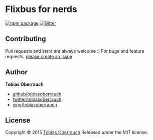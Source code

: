# Flixbus for nerds
[![npm package](https://nodei.co/npm/flixbus.png?downloads=true&downloadRank=true&stars=true)](https://nodei.co/npm/flixbus/)
[![Gitter](https://img.shields.io/badge/gitter-join_chat-blue.svg?style=flat-square)](https://gitter.im/tobiasoberrauch/flixbus?utm_source=badge)


## Contributing
Pull requests and stars are always welcome :)
For bugs and feature requests, [please create an issue](https://github.com/tobiasoberrauch/missing-keys/issues/new)


## Author
**Tobias Oberrauch**

+ [github/tobiasoberrauch](https://github.com/tobiasoberrauch)
+ [twitter/tobiasoberrauch](http://twitter.com/tobiasoberrauch)
+ [xing/tobiasoberrauch](http://xing.com/profile/Tobias_Oberrauch)


## License
Copyright © 2015 [Tobias Oberrauch](https://github.com/tobiasoberrauch)
Released under the MIT license.